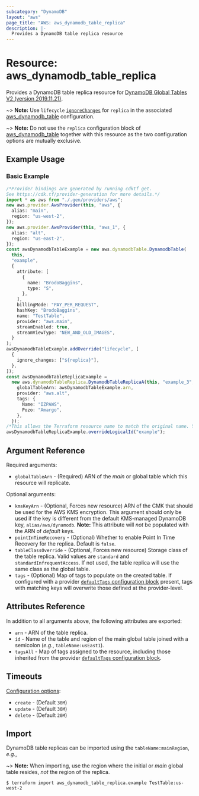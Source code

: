 ```yaml
---
subcategory: "DynamoDB"
layout: "aws"
page_title: "AWS: aws_dynamodb_table_replica"
description: |-
  Provides a DynamoDB table replica resource
---
```


# Resource: aws\_dynamodb\_table\_replica

Provides a DynamoDB table replica resource for [DynamoDB Global Tables V2 (version 2019.11.21)](https://docs.aws.amazon.com/amazondynamodb/latest/developerguide/globaltables.V2.html).

\~> **Note:** Use `lifecycle` [`ignoreChanges`](https://www.terraform.io/docs/configuration/meta-arguments/lifecycle.html#ignore_changes) for `replica` in the associated [aws\_dynamodb\_table](/docs/providers/aws/r/dynamodb_table.html) configuration.

\~> **Note:** Do not use the `replica` configuration block of [aws\_dynamodb\_table](/docs/providers/aws/r/dynamodb_table.html) together with this resource as the two configuration options are mutually exclusive.

## Example Usage

### Basic Example

```typescript
/*Provider bindings are generated by running cdktf get.
See https://cdk.tf/provider-generation for more details.*/
import * as aws from "./.gen/providers/aws";
new aws.provider.AwsProvider(this, "aws", {
  alias: "main",
  region: "us-west-2",
});
new aws.provider.AwsProvider(this, "aws_1", {
  alias: "alt",
  region: "us-east-2",
});
const awsDynamodbTableExample = new aws.dynamodbTable.DynamodbTable(
  this,
  "example",
  {
    attribute: [
      {
        name: "BrodoBaggins",
        type: "S",
      },
    ],
    billingMode: "PAY_PER_REQUEST",
    hashKey: "BrodoBaggins",
    name: "TestTable",
    provider: "aws.main",
    streamEnabled: true,
    streamViewType: "NEW_AND_OLD_IMAGES",
  }
);
awsDynamodbTableExample.addOverride("lifecycle", [
  {
    ignore_changes: ["${replica}"],
  },
]);
const awsDynamodbTableReplicaExample =
  new aws.dynamodbTableReplica.DynamodbTableReplicaA(this, "example_3", {
    globalTableArn: awsDynamodbTableExample.arn,
    provider: "aws.alt",
    tags: {
      Name: "IZPAWS",
      Pozo: "Amargo",
    },
  });
/*This allows the Terraform resource name to match the original name. You can remove the call if you don't need them to match.*/
awsDynamodbTableReplicaExample.overrideLogicalId("example");

```

## Argument Reference

Required arguments:

* `globalTableArn` - (Required) ARN of the *main* or global table which this resource will replicate.

Optional arguments:

* `kmsKeyArn` - (Optional, Forces new resource) ARN of the CMK that should be used for the AWS KMS encryption. This argument should only be used if the key is different from the default KMS-managed DynamoDB key, `alias/aws/dynamodb`. **Note:** This attribute will *not* be populated with the ARN of *default* keys.
* `pointInTimeRecovery` - (Optional) Whether to enable Point In Time Recovery for the replica. Default is `false`.
* `tableClassOverride` - (Optional, Forces new resource) Storage class of the table replica. Valid values are `standard` and `standardInfrequentAccess`. If not used, the table replica will use the same class as the global table.
* `tags` - (Optional) Map of tags to populate on the created table. If configured with a provider [`defaultTags` configuration block](https://registry.terraform.io/providers/hashicorp/aws/latest/docs#default_tags-configuration-block) present, tags with matching keys will overwrite those defined at the provider-level.

## Attributes Reference

In addition to all arguments above, the following attributes are exported:

* `arn` - ARN of the table replica.
* `id` - Name of the table and region of the main global table joined with a semicolon (*e.g.*, `tableName:usEast1`).
* `tagsAll` - Map of tags assigned to the resource, including those inherited from the provider [`defaultTags` configuration block](https://registry.terraform.io/providers/hashicorp/aws/latest/docs#default_tags-configuration-block).

## Timeouts

[Configuration options](https://developer.hashicorp.com/terraform/language/resources/syntax#operation-timeouts):

* `create` - (Default `30M`)
* `update` - (Default `30M`)
* `delete` - (Default `20M`)

## Import

DynamoDB table replicas can be imported using the `tableName:mainRegion`, *e.g.*,

\~> **Note:** When importing, use the region where the initial or *main* global table resides, *not* the region of the replica.

```console
$ terraform import aws_dynamodb_table_replica.example TestTable:us-west-2
```
